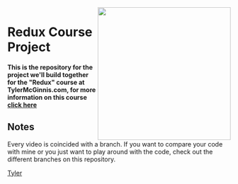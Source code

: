 <img src="https://tylermcginnis.com/tylermcginnis_glasses-300.png" width="300" align="right">

Redux Course Project
========

#### This is the repository for the project we'll build together for the "Redux" course at TylerMcGinnis.com, for more information on this course [click here](https://tylermcginnis.com/courses/redux/)

## Notes
Every video is coincided with a branch. If you want to compare your code with mine or you just want to play around with the code, check out the different branches on this repository.

[Tyler](https://twitter.com/tylermcginnis)
